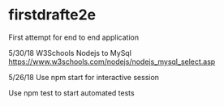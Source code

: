 # firstdrafte2e
First attempt for end to end application

5/30/18
W3Schools
Nodejs to MySql
https://www.w3schools.com/nodejs/nodejs_mysql_select.asp


5/26/18
Use npm start for interactive session

Use npm test to start automated tests